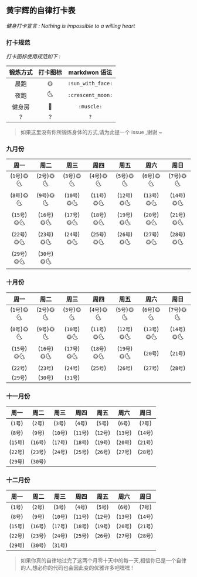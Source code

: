 ## 黄宇辉的自律打卡表
*健身打卡宣言 : Nothing is impossible to a willing heart*


### 打卡规范
*打卡图标使用规范如下 :*

|  锻炼方式  |  打卡图标  |  markdwon 语法    |
| :-------: | :-------: | :---------------: |
| 晨跑      |    🌞     | `:sun_with_face:` | 
| 夜跑      |    🌜     | `:crescent_moon:` | 
| 健身房    |    💪     | `:muscle:`        |
|   ?       |    ?      |        `?`        |

> 如果这里没有你所锻炼身体的方式,请为此提一个 issue ,谢谢 ~


### 九月份
|      周一     |     周二     |     周三      |     周四      |      周五      |     周六      |     周日      |
| :-----------: | :---------: | :-----------: | :-----------: | :-----------: | :-----------: | :-----------: |
| (`1号`)🌞🌜  | (`2号`)🌞🌜  | (`3号`)🌞🌜  | (`4号`)🌞🌜   | (`5号`)🌞🌜  | (`6号`)🌞🌜   | (`7号`)🌞🌜  |
| (`8号`)🌞🌜  | (`9号`)🌞🌜  | (`10号`)🌞🌜 | (`11号`)🌞🌜  | (`12号`)🌞🌜 | (`13号`)🌞🌜  | (`14号`)🌞🌜 |
| (`15号`)🌞🌜 | (`16号`)🌞🌜 | (`17号`)🌞🌜 | (`18号`)🌞🌜  | (`19号`)🌞🌜 | (`20号`)🌞🌜  | (`21号`)🌞🌜 |
| (`22号`)🌞🌜 | (`23号`)🌞🌜 | (`24号`)🌞🌜 | (`25号`)🌞🌜  | (`26号`)🌞🌜 | (`27号`)🌞🌜  | (`28号`)🌞🌜 |
| (`29号`)🌞🌜 | (`30号`)🌞🌜 |


### 十月份
|      周一     |     周二     |     周三      |     周四      |      周五      |     周六      |     周日      |
| :-----------: | :---------: | :-----------: | :-----------: | :-----------: | :-----------: | :-----------: |
| (`1号`)🌞🌜  | (`2号`)🌞🌜  | (`3号`)🌞🌜  | (`4号`)🌞🌜   | (`5号`)🌞🌜  | (`6号`)🌞🌜   | (`7号`)🌞🌜  |
| (`8号`)🌞🌜  | (`9号`)🌞🌜  | (`10号`)🌞🌜 | (`11号`)🌞🌜  | (`12号`)🌞🌜 | (`13号`)🌞🌜  | (`14号`)🌞🌜 |
| (`15号`)🌞🌜 | (`16号`)🌞🌜 | (`17号`)🌞🌜 | (`18号`)🌞🌜  | (`19号`)🌞🌜 | (`20号`)      | (`21号`)      |
| (`22号`)      | (`23号`)     | (`24号`)      | (`25号`)      | (`26号`)      | (`27号`)      | (`28号`)      |
| (`29号`)      | (`30号`)     | (`31号`)      |


### 十一月份
|      周一     |     周二     |     周三      |     周四      |      周五      |     周六      |     周日      |
| :-----------: | :---------: | :-----------: | :-----------: | :-----------: | :-----------: | :-----------: |
| (`1号`)       | (`2号`)      | (`3号`)       | (`4号`)       | (`5号`)       | (`6号`)       | (`7号`)       |
| (`8号`)       | (`9号`)      | (`10号`)      | (`11号`)      | (`12号`)      | (`13号`)      | (`14号`)      |
| (`15号`)      | (`16号`)     | (`17号`)      | (`18号`)      | (`19号`)      | (`20号`)      | (`21号`)      |
| (`22号`)      | (`23号`)     | (`24号`)      | (`25号`)      | (`26号`)      | (`27号`)      | (`28号`)      |
| (`29号`)      | (`30号`)     |


### 十二月份
|      周一     |     周二     |     周三      |     周四      |      周五      |     周六      |     周日      |
| :-----------: | :---------: | :-----------: | :-----------: | :-----------: | :-----------: | :-----------: |
| (`1号`)       | (`2号`)      | (`3号`)       | (`4号`)       | (`5号`)       | (`6号`)       | (`7号`)       |
| (`8号`)       | (`9号`)      | (`10号`)      | (`11号`)      | (`12号`)      | (`13号`)      | (`14号`)      |
| (`15号`)      | (`16号`)     | (`17号`)      | (`18号`)      | (`19号`)      | (`20号`)      | (`21号`)      |
| (`22号`)      | (`23号`)     | (`24号`)      | (`25号`)      | (`26号`)      | (`27号`)      | (`28号`)      |
| (`29号`)      | (`30号`)     | (`31号`)      |


> 如果你真的自律地过完了这两个月零十天中的每一天,相信你已是一个自律的人,想必你的代码也会因此变的优雅许多吧嘿嘿 !
